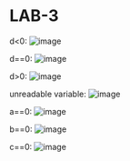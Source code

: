 # LAB-3
d<0:
![image](https://github.com/AndreyS19/LAB-3/assets/125403674/abead46c-ccc1-478c-a977-4e410ccdbe43)

d==0:
![image](https://github.com/AndreyS19/LAB-3/assets/125403674/1a8fb92c-e8e1-48df-beb5-52fbf4e8ad40)

d>0:
![image](https://github.com/AndreyS19/LAB-3/assets/125403674/bffa1452-225e-4a62-8f88-d2beb86d7b25)

unreadable variable:
![image](https://github.com/AndreyS19/LAB-3/assets/125403674/0e030fd0-e9ff-40d0-8b8a-1568fdd2565e)

a==0:
![image](https://github.com/AndreyS19/LAB-3/assets/125403674/973ca01f-8ab1-4f25-a7cc-3285c442d408)

b==0:
![image](https://github.com/AndreyS19/LAB-3/assets/125403674/58841b64-f3e6-4e98-a18c-0a12e5c4e5ea)

c==0:
![image](https://github.com/AndreyS19/LAB-3/assets/125403674/4bd2dac0-81e0-41d0-94f6-3eb1f65cf360)


